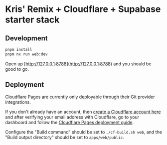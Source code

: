 # Kris' Remix + Cloudflare + Supabase starter stack

## Development

```sh
pnpm install
pnpm nx run web:dev
```

Open up [http://127.0.0.1:8788](http://127.0.0.1:8788) and you should be good to go.

## Deployment

Cloudflare Pages are currently only deployable through their Git provider integrations.

If you don't already have an account, then [create a Cloudflare account here](https://dash.cloudflare.com/sign-up/pages) and after verifying your email address with Cloudflare, go to your dashboard and follow the [Cloudflare Pages deployment guide](https://developers.cloudflare.com/pages/framework-guides/deploy-anything).

Configure the "Build command" should be set to `./cf-build.sh web`, and the "Build output directory" should be set to `apps/web/public`.
